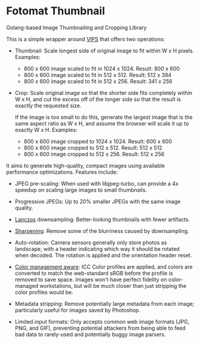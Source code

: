 Fotomat Thumbnail
=================

Golang-based Image Thumbnailing and Cropping Library

This is a simple wrapper around [VIPS](http://www.vips.ecs.soton.ac.uk/index.php?title=Libvips) that offers two operations:

* Thumbnail: Scale longest side of original image to fit within W x H pixels.  Examples:

  * 800 x 600 image scaled to fit in 1024 x 1024. Result: 800 x 600
  * 800 x 600 image scaled to fit in 512 x 512. Result: 512 x 384
  * 800 x 600 image scaled to fit in 512 x 256. Result: 341 x 256

* Crop: Scale original image so that the shorter side fits completely within W x H, and cut the excess off of the longer side so that the result is exactly the requested size.

  If the image is too small to do this, generate the largest image that is the same aspect ratio as W x H, and assume the browser will scale it up to exactly W x H.  Examples:

  * 800 x 600 image cropped to 1024 x 1024. Result: 600 x 600
  * 800 x 600 image cropped to 512 x 512. Result: 512 x 512
  * 800 x 600 image cropped to 512 x 256. Result: 512 x 256

It aims to generate high-quality, compact images using available performance optimizations.  Features include:

* JPEG pre-scaling: When used with libjpeg-turbo, can provide a 4x speedup on scaling large images to small thumbnails.

* Progressive JPEGs: Up to 20% smaller JPEGs with the same image quality.

* [Lanczos](http://en.wikipedia.org/wiki/Lanczos_resampling) downsampling: Better-looking thumbnails with fewer artifacts.

* [Sharpening](http://en.wikipedia.org/wiki/Unsharp_masking): Remove some of the blurriness caused by downsampling.

* Auto-rotation: Camera sensors generally only store photos as landscape, with a header indicating which way it should be rotated when decoded. The rotation is applied and the orientation header reset.

* [Color management aware](http://en.wikipedia.org/wiki/ICC_profile): ICC Color profiles are applied, and colors are converted to match the web-standard sRGB before the profile is removed to save space.  Images won't have perfect fidelity on color-managed workstations, but will be much closer than just stripping the color profiles would be.

* Metadata stripping: Remove potentially large metadata from each image; particularly useful for images saved by Photoshop.

* Limited input formats: Only accepts common web image formats (JPG, PNG, and GIF), preventing potential attackers from being able to feed bad data to rarely-used and potentially buggy image parsers.

